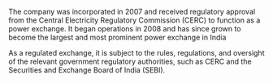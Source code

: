 The company was incorporated in 2007 and received regulatory approval from the Central Electricity Regulatory Commission (CERC) to function as a power exchange. It began operations in 2008 and has since grown to become the largest and most prominent power exchange in India

As a regulated exchange, it is subject to the rules, regulations, and oversight of the relevant government regulatory authorities, such as CERC and the Securities and Exchange Board of India (SEBI).